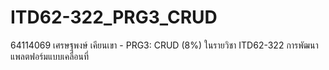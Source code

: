 # ITD62-322_PRG3_CRUD 

64114069 เศรษฐพงษ์ เคียนเขา - PRG3: CRUD (8%) ในรายวิชา ITD62-322 การพัฒนาแพลตฟอร์มแบบเคลื่อนที่
